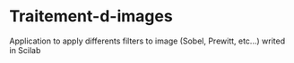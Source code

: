 # Traitement-d-images
Application to apply differents filters to image (Sobel, Prewitt, etc...) writed in Scilab
